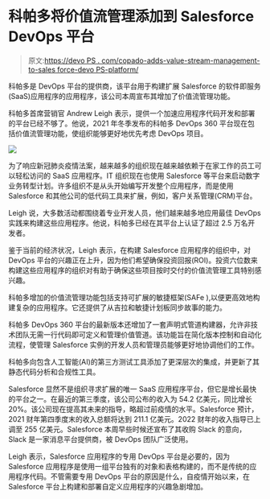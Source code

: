 # 科帕多将价值流管理添加到 Salesforce DevOps 平台

> 原文:[https://devo PS . com/copado-adds-value-stream-management-to-sales force-devo PS-platform/](https://devops.com/copado-adds-value-stream-management-to-salesforce-devops-platform/)

科帕多是 DevOps 平台的提供商，该平台用于构建扩展 Salesforce 的软件即服务(SaaS)应用程序的应用程序，该公司本周宣布其增加了价值流管理功能。

科帕多首席营销官 Andrew Leigh 表示，提供一个加速应用程序代码开发和部署的平台已经不够了。他说，2021 年冬季发布的科帕多 DevOps 360 平台现在包括价值流管理功能，使组织能够更好地优先考虑 DevOps 项目。

![](../Images/8b483ba3da70024ce57669a37789c9e1.png)

为了响应新冠肺炎疫情法案，越来越多的组织现在越来越依赖于在家工作的员工可以轻松访问的 SaaS 应用程序。IT 组织现在也使用 Salesforce 等平台来启动数字业务转型计划。许多组织不是从头开始编写开发整个应用程序，而是使用 Salesforce 和其他公司的低代码工具来扩展，例如，客户关系管理(CRM)平台。

Leigh 说，大多数活动都围绕着专业开发人员，他们越来越多地应用最佳 DevOps 实践来构建这些应用程序。他说，科帕多已经在其平台上认证了超过 2.5 万名开发者。

鉴于当前的经济状况，Leigh 表示，在构建 Salesforce 应用程序的组织中，对 DevOps 平台的兴趣正在上升，因为他们希望确保投资回报(ROI)。投资六位数来构建这些应用程序的组织对有助于确保这些项目按时交付的价值流管理工具特别感兴趣。

科帕多增加的价值流管理功能包括支持可扩展的敏捷框架(SAFe ),以便更高效地构建复杂的应用程序。它还提供了从吉拉和敏捷计划板同步故事的能力。

科帕多 DevOps 360 平台的最新版本还增加了一套声明式管道构建器，允许非技术团队无需一行代码即可定义和管理价值管道。该功能旨在简化版本控制和自动化流程，使管理 Salesforce 实例的开发人员和管理员能够更好地协调他们的工作。

科帕多向包含人工智能(AI)的第三方测试工具添加了更深层次的集成，并更新了其静态代码分析和合规性工具。

Salesforce 显然不是组织寻求扩展的唯一 SaaS 应用程序平台，但它是增长最快的平台之一。在最近的第三季度，该公司公布的收入为 54.2 亿美元，同比增长 20%。该公司现在提高其未来的指导，略超过前疫情的水平。Salesforce 预计，2021 财年第四季度末的收入总额将达到 211.1 亿美元。2022 财年的收入指导已上调至 255 亿美元。Salesforce 本周早些时候还宣布了其收购 Slack 的意向，Slack 是一家消息平台提供商，被 DevOps 团队广泛使用。

Leigh 表示，Salesforce 应用程序的专用 DevOps 平台是必要的，因为 Salesforce 应用程序是使用一组平台独有的对象和表格构建的，而不是传统的应用程序代码。不管需要专用 DevOps 平台的原因是什么，自疫情开始以来，在 Salesforce 平台上构建和部署自定义应用程序的兴趣急剧增加。